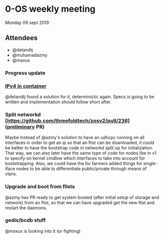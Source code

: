 # 0-OS weekly meeting

Monday 09 sept 2019

## Attendees

- @delandtj
- @muhamadazmy
- @maxux

### Progress update


### [IPv4 in container](https://github.com/threefoldtech/zosv2/issues/184)

@delandtj found a solution for it, determinictic again.
Specs is going to be written and implementation should follow short after.

### Split networkd [https://github.com/threefoldtech/zosv2/pull/236](preliminary PR)

Maybe instead of @azmy's solution to have an udhcpc running on all interfaces 
in order to get an ip so that an flist can be downloaded, it could be better
to have the bootstrap code in networkd split up for initialization.
That way, we can also later have the same type of code for nodes like in v1
to specify on kernel cmdline which interfaces to take into account for
bootstrapping.
Also, we could have the for farmers added things for single-iface nodes
to be able to differentiate public/private through means of vlans.

### Upgrade and boot from flists
@azmy has PR ready to get system booted (after initial setup of storage and network)
from an flist, so that we can have upgraded get the new flist and restart the daemons.  

### gedis/bcdb stuff
@maxux is looking into it (or fighting)
